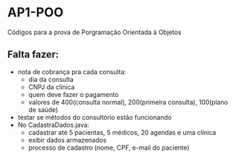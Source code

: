 # AP1-POO
Códigos para a prova de Porgramação Orientada à Objetos

## Falta fazer:

- nota de cobrança pra cada consulta:
  - dia da consulta
  - CNPJ da clínica
  - quem deve fazer o pagamento
  - valores de 400(consulta normal), 200(primeira consulta), 100(plano de saúde)
- testar se métodos do consultório estão funcionando
- No CadastraDados.java:
  - cadastrar até 5 pacientas, 5 médicos, 20 agendas e uma clínica
  - exibir dados armazenados
  - processo de cadastro (nome, CPF, e-mail do paciente)
